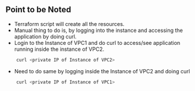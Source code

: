 

## Point to be Noted

- Terraform script will create all the resources.
- Manual thing to do is, by logging into the instance and accessing the application by doing curl.
- Login to the Instance of VPC1 and do curl to access/see application running inside the instance of VPC2.
```bash
    curl <private IP of Instance of VPC2>
```
- Need to do same by logging inside the Instance of VPC2 and doing curl
```bash
    curl <private IP of Instance of VPC1>
```


